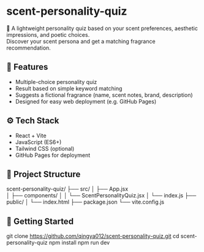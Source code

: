 # scent-personality-quiz

🧠 A lightweight personality quiz based on your scent preferences, aesthetic impressions, and poetic choices.  
Discover your scent persona and get a matching fragrance recommendation.

## 🌟 Features

- Multiple-choice personality quiz
- Result based on simple keyword matching
- Suggests a fictional fragrance (name, scent notes, brand, description)
- Designed for easy web deployment (e.g. GitHub Pages)

## ⚙️ Tech Stack

- React + Vite
- JavaScript (ES6+)
- Tailwind CSS (optional)
- GitHub Pages for deployment

## 📁 Project Structure

scent-personality-quiz/
├── src/
│   ├── App.jsx               
│   ├── components/
│   │   └── ScentPersonalityQuiz.jsx
│   └── index.js
├── public/
│   └── index.html
├── package.json
└── vite.config.js

## 🚀 Getting Started

git clone https://github.com/qingya012/scent-personality-quiz.git
cd scent-personality-quiz
npm install
npm run dev



